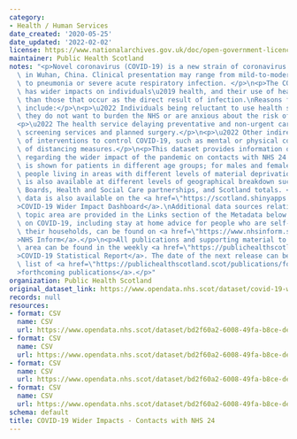 ```yaml
---
category:
- Health / Human Services
date_created: '2020-05-25'
date_updated: '2022-02-02'
license: https://www.nationalarchives.gov.uk/doc/open-government-licence/version/3/
maintainer: Public Health Scotland
notes: "<p>Novel coronavirus (COVID-19) is a new strain of coronavirus first identified\
  \ in Wuhan, China. Clinical presentation may range from mild-to-moderate illness\
  \ to pneumonia or severe acute respiratory infection. </p>\n<p>The COVID-19 pandemic\
  \ has wider impacts on individuals\u2019 health, and their use of healthcare services,\
  \ than those that occur as the direct result of infection.\nReasons for this may\
  \ include:</p>\n<p>\u2022 Individuals being reluctant to use health services because\
  \ they do not want to burden the NHS or are anxious about the risk of infection.</p>\n\
  <p>\u2022 The health service delaying preventative and non-urgent care such as some\
  \ screening services and planned surgery.</p>\n<p>\u2022 Other indirect effects\
  \ of interventions to control COVID-19, such as mental or physical consequences\
  \ of distancing measures.</p>\n<p>This dataset provides information on trend data\
  \ regarding the wider impact of the pandemic on contacts with NHS 24. Information\
  \ is shown for patients in different age groups; for males and females; and for\
  \ people living in areas with different levels of material deprivation. Information\
  \ is also available at different levels of geographical breakdown such as Health\
  \ Boards, Health and Social Care partnerships, and Scotland totals. </p>\n<p>This\
  \ data is also available on the <a href=\"https://scotland.shinyapps.io/phs-covid-wider-impact/\"\
  >COVID-19 Wider Impact Dashboard</a>.\nAdditional data sources relating to this\
  \ topic area are provided in the Links section of the Metadata below. Information\
  \ on COVID-19, including stay at home advice for people who are self-isolating and\
  \ their households, can be found on <a href=\"https://www.nhsinform.scot/illnesses-and-conditions/infections-and-poisoning/coronavirus-covid-19#stay-at-home-advice\"\
  >NHS Inform</a>.</p>\n<p>All publications and supporting material to this topic\
  \ area can be found in the weekly <a href=\"https://publichealthscotland.scot/publications/covid-19-statistical-report/\"\
  >COVID-19 Statistical Report</a>. The date of the next release can be found on our\
  \ list of <a href=\"https://publichealthscotland.scot/publications/forthcoming-publications/\"\
  >forthcoming publications</a>.</p>"
organization: Public Health Scotland
original_dataset_link: https://www.opendata.nhs.scot/dataset/covid-19-wider-impacts-contacts-with-nhs-24
records: null
resources:
- format: CSV
  name: CSV
  url: https://www.opendata.nhs.scot/dataset/bd2f60a2-6008-49fa-b8ce-de5802dc9355/resource/9bac6060-345e-49ac-a87f-bc700be824aa/download/nhs24_hb_agesex_20220202.csv
- format: CSV
  name: CSV
  url: https://www.opendata.nhs.scot/dataset/bd2f60a2-6008-49fa-b8ce-de5802dc9355/resource/bdff7323-da18-4a77-adc4-83bee3c43e83/download/nhs24_hb_simd_20220202.csv
- format: CSV
  name: CSV
  url: https://www.opendata.nhs.scot/dataset/bd2f60a2-6008-49fa-b8ce-de5802dc9355/resource/4f542379-dcac-4d0e-b2cf-d3670eea1aaa/download/nhs24_hscp_agesex_20220202.csv
- format: CSV
  name: CSV
  url: https://www.opendata.nhs.scot/dataset/bd2f60a2-6008-49fa-b8ce-de5802dc9355/resource/237ea289-7c55-403a-bdda-338b3a26ee4a/download/nhs24_hscp_simd_20220202.csv
schema: default
title: COVID-19 Wider Impacts - Contacts with NHS 24
---
```

